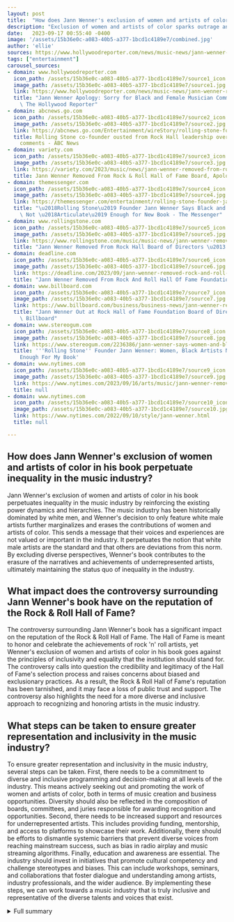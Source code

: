 ```yaml
---
layout: post
title:  "How does Jann Wenner's exclusion of women and artists of color in his book perpetuate inequality in the music industry?"
description: "Exclusion of women and artists of color sparks outrage and accusations of sexism and racism."
date:   2023-09-17 00:55:40 -0400
image: '/assets/15b36e0c-a083-40b5-a377-1bcd1c4189e7/combined.jpg'
author: 'ellie'
sources: https://www.hollywoodreporter.com/news/music-news/jann-wenner-rock-roll-hall-of-fame-black-female-musicians-comments-1235592239/ https://abcnews.go.com/Entertainment/wireStory/rolling-stone-founder-jann-wenner-removed-rock-hall-103254781 https://variety.com/2023/music/news/jann-wenner-removed-from-rock-hall-of-fame-comments-black-female-musicians-1235725503/ https://themessenger.com/entertainment/rolling-stone-founder-jann-wenner-says-black-and-female-musicians-not-articulate https://www.rollingstone.com/music/music-news/jann-wenner-removed-rock-hall-board-of-directors-controversial-comments-1234826701/ https://deadline.com/2023/09/jann-wenner-removed-rock-and-roll-hall-fame-foundation-board-1235548690/ https://www.billboard.com/business/business-news/jann-wenner-removed-rock-and-roll-hall-of-fame-foundation-board-directors-1235414449/ https://www.nytimes.com/2023/09/16/arts/music/jann-wenner-removed-rock-hall.html https://www.stereogum.com/2236386/jann-wenner-says-women-and-black-artists-were-not-intellectually-articulate-enough-to-be-interviewed-for-his-new-book-of-rockstar-interviews/news/ https://www.nytimes.com/2022/09/10/style/jann-wenner.html
tags: ["entertainment"]
carousel_sources:
- domain: www.hollywoodreporter.com
  icon_path: /assets/15b36e0c-a083-40b5-a377-1bcd1c4189e7/source1_icon.jpg
  image_path: /assets/15b36e0c-a083-40b5-a377-1bcd1c4189e7/source1.jpg
  link: https://www.hollywoodreporter.com/news/music-news/jann-wenner-rock-roll-hall-of-fame-black-female-musicians-comments-1235592239/
  title: "Jann Wenner Apology: Sorry for Black and Female Musician Comments \u2013\
    \ The Hollywood Reporter"
- domain: abcnews.go.com
  icon_path: /assets/15b36e0c-a083-40b5-a377-1bcd1c4189e7/source2_icon.jpg
  image_path: /assets/15b36e0c-a083-40b5-a377-1bcd1c4189e7/source2.jpg
  link: https://abcnews.go.com/Entertainment/wireStory/rolling-stone-founder-jann-wenner-removed-rock-hall-103254781
  title: Rolling Stone co-founder ousted from Rock Hall leadership over controversial
    comments - ABC News
- domain: variety.com
  icon_path: /assets/15b36e0c-a083-40b5-a377-1bcd1c4189e7/source3_icon.jpg
  image_path: /assets/15b36e0c-a083-40b5-a377-1bcd1c4189e7/source3.jpg
  link: https://variety.com/2023/music/news/jann-wenner-removed-from-rock-hall-of-fame-comments-black-female-musicians-1235725503/
  title: Jann Wenner Removed From Rock & Roll Hall of Fame Board, Apologizes - Variety
- domain: themessenger.com
  icon_path: /assets/15b36e0c-a083-40b5-a377-1bcd1c4189e7/source4_icon.jpg
  image_path: /assets/15b36e0c-a083-40b5-a377-1bcd1c4189e7/source4.jpg
  link: https://themessenger.com/entertainment/rolling-stone-founder-jann-wenner-says-black-and-female-musicians-not-articulate
  title: "\u2018Rolling Stone\u2019 Founder Jann Wenner Says Black and Female Musicians\
    \ Not \u2018Articulate\u2019 Enough for New Book - The Messenger"
- domain: www.rollingstone.com
  icon_path: /assets/15b36e0c-a083-40b5-a377-1bcd1c4189e7/source5_icon.jpg
  image_path: /assets/15b36e0c-a083-40b5-a377-1bcd1c4189e7/source5.jpg
  link: https://www.rollingstone.com/music/music-news/jann-wenner-removed-rock-hall-board-of-directors-controversial-comments-1234826701/
  title: "Jann Wenner Removed From Rock Hall Board of Directors \u2013 Rolling Stone"
- domain: deadline.com
  icon_path: /assets/15b36e0c-a083-40b5-a377-1bcd1c4189e7/source6_icon.jpg
  image_path: /assets/15b36e0c-a083-40b5-a377-1bcd1c4189e7/source6.jpg
  link: https://deadline.com/2023/09/jann-wenner-removed-rock-and-roll-hall-fame-foundation-board-1235548690/
  title: "Jann Wenner Removed From Rock And Roll Hall Of Fame Foundation \u2013 Deadline"
- domain: www.billboard.com
  icon_path: /assets/15b36e0c-a083-40b5-a377-1bcd1c4189e7/source7_icon.jpg
  image_path: /assets/15b36e0c-a083-40b5-a377-1bcd1c4189e7/source7.jpg
  link: https://www.billboard.com/business/business-news/jann-wenner-removed-rock-and-roll-hall-of-fame-foundation-board-directors-1235414449/
  title: "Jann Wenner Out at Rock Hall of Fame Foundation Board of Directors \u2013\
    \ Billboard"
- domain: www.stereogum.com
  icon_path: /assets/15b36e0c-a083-40b5-a377-1bcd1c4189e7/source8_icon.jpg
  image_path: /assets/15b36e0c-a083-40b5-a377-1bcd1c4189e7/source8.jpg
  link: https://www.stereogum.com/2236386/jann-wenner-says-women-and-black-artists-were-not-intellectually-articulate-enough-to-be-interviewed-for-his-new-book-of-rockstar-interviews/news/
  title: '''Rolling Stone'' Founder Jann Wenner: Women, Black Artists Not Articulate
    Enough For My Book'
- domain: www.nytimes.com
  icon_path: /assets/15b36e0c-a083-40b5-a377-1bcd1c4189e7/source9_icon.jpg
  image_path: /assets/15b36e0c-a083-40b5-a377-1bcd1c4189e7/source9.jpg
  link: https://www.nytimes.com/2023/09/16/arts/music/jann-wenner-removed-rock-hall.html
  title: null
- domain: www.nytimes.com
  icon_path: /assets/15b36e0c-a083-40b5-a377-1bcd1c4189e7/source10_icon.jpg
  image_path: /assets/15b36e0c-a083-40b5-a377-1bcd1c4189e7/source10.jpg
  link: https://www.nytimes.com/2022/09/10/style/jann-wenner.html
  title: null

---
```


## How does Jann Wenner's exclusion of women and artists of color in his book perpetuate inequality in the music industry?
Jann Wenner's exclusion of women and artists of color in his book perpetuates inequality in the music industry by reinforcing the existing power dynamics and hierarchies. The music industry has been historically dominated by white men, and Wenner's decision to only feature white male artists further marginalizes and erases the contributions of women and artists of color. This sends a message that their voices and experiences are not valued or important in the industry. It perpetuates the notion that white male artists are the standard and that others are deviations from this norm. By excluding diverse perspectives, Wenner's book contributes to the erasure of the narratives and achievements of underrepresented artists, ultimately maintaining the status quo of inequality in the industry.

## What impact does the controversy surrounding Jann Wenner's book have on the reputation of the Rock & Roll Hall of Fame?
The controversy surrounding Jann Wenner's book has a significant impact on the reputation of the Rock & Roll Hall of Fame. The Hall of Fame is meant to honor and celebrate the achievements of rock 'n' roll artists, yet Wenner's exclusion of women and artists of color in his book goes against the principles of inclusivity and equality that the institution should stand for. The controversy calls into question the credibility and legitimacy of the Hall of Fame's selection process and raises concerns about biased and exclusionary practices. As a result, the Rock & Roll Hall of Fame's reputation has been tarnished, and it may face a loss of public trust and support. The controversy also highlights the need for a more diverse and inclusive approach to recognizing and honoring artists in the music industry.

## What steps can be taken to ensure greater representation and inclusivity in the music industry?
To ensure greater representation and inclusivity in the music industry, several steps can be taken. First, there needs to be a commitment to diverse and inclusive programming and decision-making at all levels of the industry. This means actively seeking out and promoting the work of women and artists of color, both in terms of music creation and business opportunities. Diversity should also be reflected in the composition of boards, committees, and juries responsible for awarding recognition and opportunities. Second, there needs to be increased support and resources for underrepresented artists. This includes providing funding, mentorship, and access to platforms to showcase their work. Additionally, there should be efforts to dismantle systemic barriers that prevent diverse voices from reaching mainstream success, such as bias in radio airplay and music streaming algorithms. Finally, education and awareness are essential. The industry should invest in initiatives that promote cultural competency and challenge stereotypes and biases. This can include workshops, seminars, and collaborations that foster dialogue and understanding among artists, industry professionals, and the wider audience. By implementing these steps, we can work towards a music industry that is truly inclusive and representative of the diverse talents and voices that exist.



<details>
  <summary>Full summary</summary>
<p>Jann Wenner, co-founder of Rolling Stone magazine and the Rock &amp; Roll Hall of Fame, has found himself at the center of a firestorm of criticism following the release of his new book, 'The Masters.' In the book, Wenner features interviews with seven legendary rock 'n' roll artists, all of whom are white men. This exclusion of women and artists of color has sparked outrage and accusations of sexism and racism.</p>
<p>Wenner's comments about the absence of women and people of color in his book have only added fuel to the fire. In a recent interview with The New York Times, Wenner defended his decision, stating that he did not find female artists to be 'articulate enough on this intellectual level' to be included in the book. He also claimed that black artists failed at being 'articulate at that level.' These remarks have drawn widespread criticism and have led to Wenner's removal from the board of directors of the Rock &amp; Roll Hall of Fame Foundation.</p>
<p>The backlash against Wenner's book and comments has been swift and intense. Many have accused him of perpetuating the exclusion and marginalization of women and artists of color in the music industry. Wenner's explanation that his selection was based on his personal interest and love of the artists has not appeased his critics. They argue that his book should have been more representative of the diverse origins and influence of rock 'n' roll.</p>
<p>Since the controversy erupted, Wenner has issued a public apology for his comments and the lack of diversity in his book. However, many see this as too little, too late. The damage has already been done, and Wenner's reputation has suffered a serious blow.</p>
<p>This controversy has raised important questions about representation and inclusivity in the music industry. It serves as a reminder that there is still much work to be done to ensure that all voices are heard and celebrated. As the conversation continues, it is crucial that we challenge and change the systems and biases that perpetuate inequality.</p>
<p>The Rock &amp; Roll Hall of Fame Foundation's decision to remove Wenner from the board of directors sends a clear message that this kind of exclusionary behavior will not be tolerated. It is a step in the right direction, but there is still a long way to go.</p>
<p>In conclusion, the controversy surrounding Jann Wenner's new book highlights the ongoing struggle for diversity and inclusion in the music industry. It serves as a powerful reminder that we must continue to fight for equal representation and opportunities for all musicians, regardless of their gender or race.</p>
</details>
